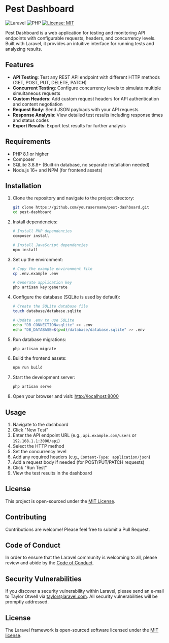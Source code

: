 # Pest Dashboard

![Laravel](https://img.shields.io/badge/Laravel-FF2D20?style=for-the-badge&logo=laravel&logoColor=white)
![PHP](https://img.shields.io/badge/PHP-777BB4?style=for-the-badge&logo=php&logoColor=white)
[![License: MIT](https://img.shields.io/badge/License-MIT-yellow.svg)](https://opensource.org/licenses/MIT)

Pest Dashboard is a web application for testing and monitoring API endpoints with configurable requests, headers, and concurrency levels. Built with Laravel, it provides an intuitive interface for running tests and analyzing results.

## Features

- **API Testing**: Test any REST API endpoint with different HTTP methods (GET, POST, PUT, DELETE, PATCH)
- **Concurrent Testing**: Configure concurrency levels to simulate multiple simultaneous requests
- **Custom Headers**: Add custom request headers for API authentication and content negotiation
- **Request Body**: Send JSON payloads with your API requests
- **Response Analysis**: View detailed test results including response times and status codes
- **Export Results**: Export test results for further analysis

## Requirements

- PHP 8.1 or higher
- Composer
- SQLite 3.8.8+ (Built-in database, no separate installation needed)
- Node.js 16+ and NPM (for frontend assets)

## Installation

1. Clone the repository and navigate to the project directory:
   ```bash
   git clone https://github.com/yourusername/pest-dashboard.git
   cd pest-dashboard
   ```

2. Install dependencies:
   ```bash
   # Install PHP dependencies
   composer install
   
   # Install JavaScript dependencies
   npm install
   ```

3. Set up the environment:
   ```bash
   # Copy the example environment file
   cp .env.example .env
   
   # Generate application key
   php artisan key:generate
   ```

4. Configure the database (SQLite is used by default):
   ```bash
   # Create the SQLite database file
   touch database/database.sqlite
   
   # Update .env to use SQLite
   echo "DB_CONNECTION=sqlite" >> .env
   echo "DB_DATABASE=$(pwd)/database/database.sqlite" >> .env
   ```

5. Run database migrations:
   ```bash
   php artisan migrate
   ```

6. Build the frontend assets:
   ```bash
   npm run build
   ```

7. Start the development server:
   ```bash
   php artisan serve
   ```

8. Open your browser and visit: [http://localhost:8000](http://localhost:8000)

## Usage

1. Navigate to the dashboard
2. Click "New Test"
3. Enter the API endpoint URL (e.g., `api.example.com/users` or `192.168.1.1:3000/api`)
4. Select the HTTP method
5. Set the concurrency level
6. Add any required headers (e.g., `Content-Type: application/json`)
7. Add a request body if needed (for POST/PUT/PATCH requests)
8. Click "Run Test"
9. View the test results in the dashboard

## License

This project is open-sourced under the [MIT License](https://opensource.org/licenses/MIT).

## Contributing

Contributions are welcome! Please feel free to submit a Pull Request.

## Code of Conduct

In order to ensure that the Laravel community is welcoming to all, please review and abide by the [Code of Conduct](https://laravel.com/docs/contributions#code-of-conduct).

## Security Vulnerabilities

If you discover a security vulnerability within Laravel, please send an e-mail to Taylor Otwell via [taylor@laravel.com](mailto:taylor@laravel.com). All security vulnerabilities will be promptly addressed.

## License

The Laravel framework is open-sourced software licensed under the [MIT license](https://opensource.org/licenses/MIT).

